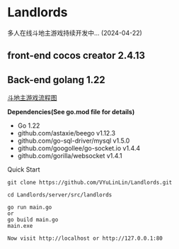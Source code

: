# Landlords
多人在线斗地主游戏持续开发中... (2024-04-22)

## front-end cocos creator 2.4.13

## Back-end golang 1.22

[斗地主游戏流程图](https://github.com/VYuLinLin/Landlords/blob/master/server/%E6%96%97%E5%9C%B0%E4%B8%BB%E6%B8%B8%E6%88%8F%E6%B5%81%E7%A8%8B%E5%9B%BE.png)

**Dependencies(See go.mod file for details)**

* Go 1.22
* github.com/astaxie/beego v1.12.3
* github.com/go-sql-driver/mysql v1.5.0
* github.com/googollee/go-socket.io v1.4.4
* github.com/gorilla/websocket v1.4.1

Quick Start

    git clone https://github.com/VYuLinLin/Landlords.git

    cd Landlords/server/src/landlords

    go run main.go
    or
    go build main.go
    main.exe

    Now visit http://localhost or http://127.0.0.1:80
